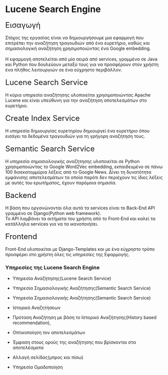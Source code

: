 # Lucene Search Engine     
<font size=5>Εισαγωγή</font><br><br> 
Στόχος της εργασίας είναι να δημιουργήσουμε μια εφαρμογή που επιτρέπει την αναζήτηση τραγουδιών από ένα ευρετήριο, καθώς και σημασιολογική αναζήτηση χρησιμοποιώντας ένα  Google embedding.<br>   
Η εφαρμογή αποτελείται από μία σειρά από services, γραμμένα σε Java και Python που δουλεύουν μεταξύ τους για να προσφέρουν στον χρήστη ένα πλήθος λειτουργιών σε ένα εύχρηστο περιβάλλον. <br>    
<font size=5>Lucene Search Service</font><br>       
Η κύρια υπηρεσία αναζήτησης υλοποιείται χρησιμοποιώντας Apache Lucene και είναι υπεύθυνη για την αναζήτηση αποτελεσμάτων στο ευρετήριο.<br><br>
<font size=5>Create Index Service</font><br>       
Η υπηρεσία δημιουργίας ευρετηρίου δημιουργεί ένα ευρετήριο όπου εισάγει τα δεδομένα τραγουδιών για τη γρήγορη αναζήτηση τους.<br><br>
<font size=5>Semantic Search Service</font><br>         
Η υπηρεσία σημασιολογικής αναζήτησης υλοποιείται σε Python χρησιμοποιώντας το Google Word2Vec embedding, εκπαιδευμένο σε πάνω 100 δισεκατομμύρια λέξεις από το Google News. Δίνει τη δυνατότητα εμφάνισης αποτελεσμάτων τα οποία παρότι δεν περιέχουν τις ίδιες λέξεις με αυτές του ερωτήματος, έχουν παρόμοια σημασία.<br><br>
<font size=5>Backend </font><br>       
Η βάση που οργανώνονται όλα αυτά τα services είναι το Back-End API γραμμένο σε Django(Python web framework).    
Το API λαμβάνει τα αιτήματα του χρήστη από το Front-End και καλεί τα κατάλληλα services για να τα ικανοποιήσει.<br><br>
<font size=5>Frontend</font><br>         
 Front-End υλοποιείται με Django-Templates και με ένα εύχρηστο τρόπο προσφέρει στο χρήστη όλες τις υπηρεσίες της Εφαρμογής.    

### Υπηρεσίες της  Lucene Search Engine   
*   Υπηρεσία Αναζήτησης(Lucene Search Service)
*   Υπηρεσία Σημασιολογικής Αναζήτησης(Semantic Search Service)

*   Υπηρεσία Σημασιολογικής Αναζήτησης(Semantic Search Service)    

*	Ιστορικό Αναζητήσεων   

*	Πρόταση Αναζήτηση με βάση το Ιστορικό Αναζήτησης(History based recommendation),    

*	Οπτικοποίηση τον αποτελεσμάτων    

*	Έμφαση στους ορούς της αναζήτησης που βρίσκονται στα αποτελέσματα   

*	Αλλαγή σελίδας(μπρος και πίσω)   

*	Υπηρεσία Ομαδοποίηση    

